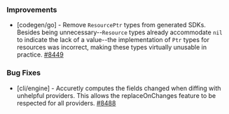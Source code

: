 ### Improvements

- [codegen/go] - Remove `ResourcePtr` types from generated SDKs. Besides being
  unnecessary--`Resource` types already accommodate `nil` to indicate the lack of
  a value--the implementation of `Ptr` types for resources was incorrect, making
  these types virtually unusable in practice.
  [#8449](https://github.com/pulumi/pulumi/pull/8449)

### Bug Fixes

- [cli/engine] - Accuretly computes the fields changed when diffing with unhelpful providers. This
  allows the replaceOnChanges feature to be respected for all providers.
  [#8488](https://github.com/pulumi/pulumi/pull/8488)

